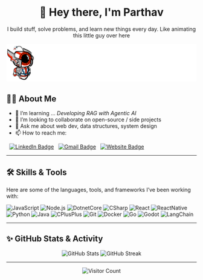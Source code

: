 <!-- ===== Header / Hero Section ===== -->
<div align="center">
  <h1>👋 Hey there, I'm Parthav</h1>
  <p>I build stuff, solve problems, and learn new things every day. Like animating this little guy over here</p>
  <img src="./res/gif/movement.gif" width="600px" alt="bot_move">
</div>

## 🧑‍💻 About Me

<!-- - 🔭 I’m currently working on … *(mention your main role / project)* -->
- 🌱 I’m learning … *Developing RAG with Agentic AI*
- 👯 I’m looking to collaborate on open-source / side projects
- 💬 Ask me about web dev, data structures, system design
- 📫 How to reach me:

&nbsp;&nbsp;[![LinkedIn Badge](https://img.shields.io/badge/LinkedIn-blue?logo=linkedin&logoColor=white&style=for-the-badge)](https://www.linkedin.com/parthav46)
&nbsp;&nbsp;[![Gmail Badge](https://img.shields.io/badge/Gmail-red?logo=gmail&logoColor=white&style=for-the-badge)](mailto:parthav46@gmail.com)
&nbsp;&nbsp;[![Website Badge](https://img.shields.io/badge/Portfolio-green?logo=google-chrome&logoColor=white&style=for-the-badge)](https://yourportfolio.com)

---

## 🛠 Skills & Tools

Here are some of the languages, tools, and frameworks I’ve been working with:

<div>
  <img src="https://cdn.jsdelivr.net/gh/devicons/devicon/icons/javascript/javascript-original.svg" width="40" height="40" alt="JavaScript" />
  <img src="https://cdn.jsdelivr.net/gh/devicons/devicon/icons/nodejs/nodejs-original.svg" width="40" height="40" alt="Node.js" />
  <img src="https://cdn.jsdelivr.net/gh/devicons/devicon/icons/dotnetcore/dotnetcore-original.svg" width="40" height="40" alt="DotnetCore" />
  <img src="https://cdn.jsdelivr.net/gh/devicons/devicon/icons/csharp/csharp-original.svg" width="40" height="40" alt="CSharp" />
  <img src="https://cdn.jsdelivr.net/gh/devicons/devicon/icons/react/react-original.svg" width="40" height="40" alt="React" />
  <img src="https://cdn.jsdelivr.net/gh/devicons/devicon/icons/reactnative/reactnative-original-wordmark.svg" width="40" height="40" alt="ReactNative" />
  <img src="https://cdn.jsdelivr.net/gh/devicons/devicon/icons/python/python-original.svg" width="40" height="40" alt="Python" />
  <img src="https://cdn.jsdelivr.net/gh/devicons/devicon/icons/java/java-original.svg" width="40" height="40" alt="Java" />
  <img src="https://cdn.jsdelivr.net/gh/devicons/devicon/icons/cplusplus/cplusplus-original.svg" width="40" height="40" alt="CPlusPlus" />
  <img src="https://cdn.jsdelivr.net/gh/devicons/devicon/icons/git/git-original.svg" width="40" height="40" alt="Git" />
  <img src="https://cdn.jsdelivr.net/gh/devicons/devicon/icons/docker/docker-original.svg" width="40" height="40" alt="Docker" />
  <img src="https://cdn.jsdelivr.net/gh/devicons/devicon/icons/go/go-original-wordmark.svg" width="40" height="40" alt="Go" />
  <img src="https://cdn.jsdelivr.net/gh/devicons/devicon/icons/godot/godot-original.svg" width="40" height="40" alt="Godot" />
  <img src="https://github.com/user-attachments/assets/b8fec153-9551-4158-8126-c78a2acc5403" height="40" alt="LangChain" />
  
</div>

---

## ✨ GitHub Stats & Activity

<div align="center">
  <!-- You can customize themes & parameters here -->
  <img src="https://github-readme-stats.vercel.app/api?username=Parthav46&show_icons=true&theme=transparent" alt="GitHub Stats" />
  <img src="https://github-readme-streak-stats.herokuapp.com/?user=Parthav46&theme=transparent" alt="GitHub Streak" />
</div>

---

<div align="center">
  <img src="https://komarev.com/ghpvc/?username=Parthav46&label=Profile%20views" alt="Visitor Count" /> 
</div>
